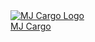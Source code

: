 <a className="flex items-center gap-x-3" href="/dashboard">
  <img src="/images/logo/logo.svg" alt="MJ Cargo Logo" className="h-8 w-8" />
  <div className="flex-1 text-xl text-primary font-semibold">MJ Cargo</div>
</a>
